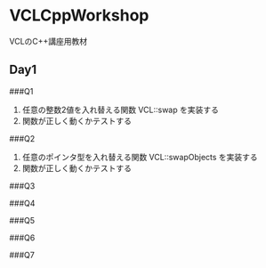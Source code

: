 VCLCppWorkshop
==============

VCLのC++講座用教材

Day1
--------------
###Q1
1. 任意の整数2値を入れ替える関数 VCL::swap を実装する
2. 関数が正しく動くかテストする

###Q2
1. 任意のポインタ型を入れ替える関数 VCL::swapObjects を実装する
2. 関数が正しく動くかテストする

###Q3


###Q4


###Q5


###Q6


###Q7

